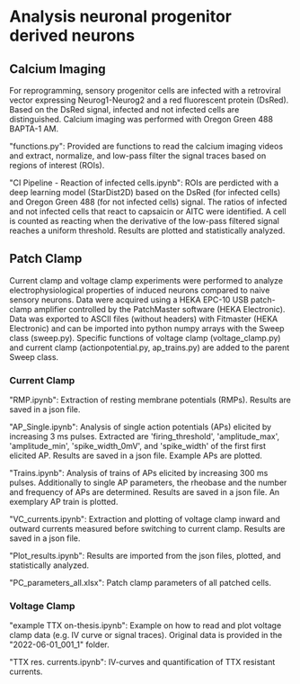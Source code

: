 # Analysis neuronal progenitor derived neurons 

## Calcium Imaging
For reprogramming, sensory progenitor cells are infected with a retroviral vector expressing Neurog1-Neurog2 and a red fluorescent protein (DsRed). Based on the DsRed signal, infected and not infected cells are distinguished. Calcium imaging was performed with Oregon Green 488 BAPTA-1 AM.

"functions.py":
Provided are functions to read the calcium imaging videos and extract, normalize, and low-pass filter the signal traces based on regions of interest (ROIs). 

"CI Pipeline - Reaction of infected cells.ipynb":
ROIs are perdicted with a deep learning model (StarDist2D) based on the DsRed (for infected cells) and Oregon Green 488 (for not infected cells) signal.
The ratios of infected and not infected cells that react to capsaicin or AITC were identified. A cell is counted as reacting when the derivative of the low-pass filtered signal reaches a uniform threshold. Results are plotted and statistically analyzed.


## Patch Clamp
Current clamp and voltage clamp experiments were performed to analyze electrophysiological properties of induced neurons compared to naive sensory neurons. Data were acquired using a HEKA EPC-10 USB patch-clamp amplifier controlled by the PatchMaster software (HEKA Electronic). Data was exported to ASCII files (without headers) with Fitmaster (HEKA Electronic) and can be imported into python numpy arrays with the Sweep class (sweep.py). Specific functions of voltage clamp (voltage_clamp.py) and current clamp (actionpotential.py, ap_trains.py) are added to the parent Sweep class.

### Current Clamp
"RMP.ipynb":
Extraction of resting membrane potentials (RMPs). Results are saved in a json file.

"AP_Single.ipynb":
Analysis of single action potentials (APs) elicited by increasing 3 ms pulses. Extracted are 'firing_threshold', 'amplitude_max', 'amplitude_min', 'spike_width_0mV', and 'spike_width' of the first first elicited AP. Results are saved in a json file. Example APs are plotted.

"Trains.ipynb":
Analysis of trains of APs elicited by increasing 300 ms pulses. Additionally to single AP parameters, the rheobase and the number and frequency of APs are determined. Results are saved in a json file. An exemplary AP train is plotted. 

"VC_currents.ipynb":
Extraction and plotting of voltage clamp inward and outward currents measured before switching to current clamp. Results are saved in a json file. 

"Plot_results.ipynb":
Results are imported from the json files, plotted, and statistically analyzed. 

"PC_parameters_all.xlsx":
Patch clamp parameters of all patched cells.

### Voltage Clamp
"example TTX on-thesis.ipynb":
Example on how to read and plot voltage clamp data (e.g. IV curve or signal traces). Original data is provided in the "2022-06-01_001_1" folder.

"TTX res. currents.ipynb":
IV-curves and quantification of TTX resistant currents.

